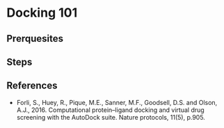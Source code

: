 # Docking 101
## Prerquesites
## Steps
## References
- Forli, S., Huey, R., Pique, M.E., Sanner, M.F., Goodsell, D.S. and Olson, A.J., 2016. Computational protein–ligand docking and virtual drug screening with the AutoDock suite. Nature protocols, 11(5), p.905.

